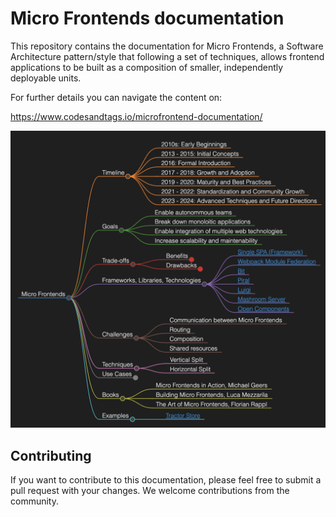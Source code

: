 # Micro Frontends documentation

This repository contains the documentation for Micro Frontends, a Software Architecture pattern/style that following a set of techniques, allows frontend applications to be built as a composition of smaller, independently deployable units.

For further details you can navigate the content on:

https://www.codesandtags.io/microfrontend-documentation/

![Micro Frontends Mindmap](./docs/images/microfrontends-mindmap.png)

## Contributing

If you want to contribute to this documentation, please feel free to submit a pull request with your changes. We welcome contributions from the community.

